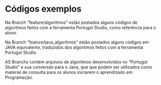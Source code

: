 # Códigos exemplos

Na Branch “feature/algoritmos” estão postados alguns códigos de algoritmos feitos com a ferramenta Portugol Studio, como referência para o aluno.

Na Branch "feature/java_algoritmos" estão postados alguns códigos em JAVA equivalente, traduzidos dos algoritmos feitos com a ferramenta Portugol Studio.

AS Branchs contém arquivos de algoritmos desenvolvidos no “Portugol Studio” e sua conversão para o Java, que que podem ser utilizados como material de consulta para os alunos iniciarem o aprendizado em Programação.
